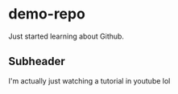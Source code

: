 # demo-repo
Just started learning about Github.
## Subheader
I'm actually just watching a tutorial in youtube lol
